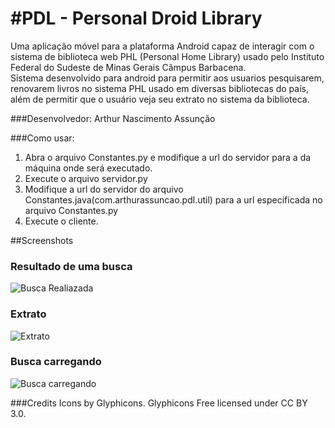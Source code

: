 #PDL - Personal Droid Library
=====

Uma aplicação móvel para a plataforma Android capaz de interagir com o sistema de biblioteca web PHL (Personal Home Library) usado pelo Instituto Federal do Sudeste de Minas Gerais Câmpus Barbacena.<br>
Sistema desenvolvido para android para permitir aos usuarios pesquisarem, renovarem livros no sistema PHL usado em diversas bibliotecas do país, além de permitir que o usuário veja seu extrato no sistema da biblioteca.

###Desenvolvedor:
Arthur Nascimento Assunção

###Como usar:
1. Abra o arquivo Constantes.py e modifique a url do servidor para a da máquina onde será executado.
2. Execute o arquivo servidor.py
3. Modifique a url do servidor do arquivo Constantes.java(com.arthurassuncao.pdl.util) para a url especificada no arquivo Constantes.py
4. Execute o cliente.

##Screenshots

### Resultado de uma busca
![Busca Realiazada](https://raw.github.com/ArthurAssuncao/PDL/master/screenshots/busca_realizada.png)

### Extrato
![Extrato](https://raw.github.com/ArthurAssuncao/PDL/master/screenshots/extrato.png)

### Busca carregando
![Busca carregando](https://raw.github.com/ArthurAssuncao/PDL/master/screenshots/busca_carregando.png)


###Credits
Icons by Glyphicons. Glyphicons Free licensed under CC BY 3.0.

